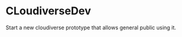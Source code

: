 CLoudiverseDev
================

Start a new cloudiverse prototype that allows general public using it. 
